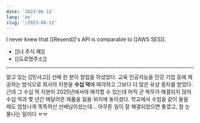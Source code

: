 ```yaml
---
date: '2023-06-12'
lang: 'en'
slug: '/2023-06-12'
---
```


I never knew that [[Resend]]'s API is comparable to [[AWS SES]].

- [[너 주식 해]]
- [[도로명주소]]

---

알고 있는 [[민사고]] 선배 한 분이 창업을 하셨었다. 교육 인공지능을 인강 기업 등에 제공하는 방식으로 회사의 지분을 **수십 억**에 매각하고 그보다 더 많은 유상 증자를 받았다. 근데 그 수십 억 지분이 2025년에서야 매각할 수 있는데 아직 군 복무가 해결되지 않아 수십 억과 몇 년간 매달려온 제품을 잃을 위치에 놓이셨다. 학교에서 수업을 같이 들을 때도 엄청나게 똑똑하신 선배님이셨는데... 아무튼 일이 잘 해결되었으면 좋겠고, 참 눈물나는 일이다 ㅠㅠ
